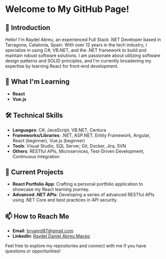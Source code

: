 # Welcome to My GitHub Page!

## 👋 Introduction
Hello! I'm Raydel Abreu, an experienced Full Stack .NET Developer based in Tarragona, Catalonia, Spain. With over 12 years in the tech industry, I specialize in using C#, VB.NET, and the .NET framework to build and maintain robust software solutions. I am passionate about utilizing software design patterns and SOLID principles, and I'm currently broadening my expertise by learning React for front-end development.

## 🌱 What I'm Learning
- **React**
- **Vue.js**
## 🛠️ Technical Skills
- **Languages**: C#, JavaScript, VB.NET, Centura
- **Frameworks/Libraries**: .NET, ASP.NET, Entity Framework, Angular, React (beginner), Vue.js (beginner)
- **Tools**: Visual Studio, SQL Server, Git, Docker, Jira, SVN
- **Others**: RESTful APIs, Microservices, Test-Driven Development, Continuous Integration

## 🔭 Current Projects
- **React Portfolio App**: Crafting a personal portfolio application to showcase my React learning journey.
- **Advanced .NET APIs**: Developing a series of advanced RESTful APIs using .NET Core and best practices in API security.

## 📫 How to Reach Me
- **Email**: [bryanrd87@gmail.com](mailto:bryanrd87@gmail.com)
- **LinkedIn**: [Raydel Daniel Abreu Maceo](https://www.linkedin.com/in/rdabreu87/)

Feel free to explore my repositories and connect with me if you have questions or opportunities!

